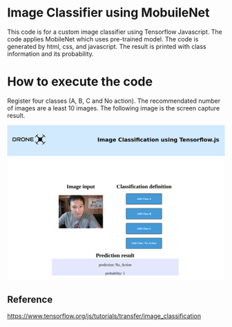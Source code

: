 # Image Classifier using MobuileNet 
This code is for a custom image classifier using Tensorflow Javascript. The code applies MobileNet which uses pre-trained model. The code is generated by html, css, and javascript. The result is printed with class information and its probability.

# How to execute the code
Register four classes (A, B, C and No action). The recommendated number of images are a least 10 images. The following image is the screen capture result.

<img src="https://github.com/parang17/Image_Classifier_MobileNet-TensorFlow-js/blob/master/images/screencapture.png" width="700" />

## Reference
https://www.tensorflow.org/js/tutorials/transfer/image_classification
